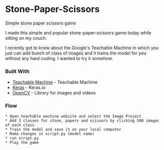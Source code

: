 # Stone-Paper-Scissors
Simple stone paper scissors game 

I made this simple and popular stone-paper-scissors game today while sitting on my couch. 

I recently got to knew about the Google's Teachable Machine in which you just can add bunch of class of images and it trains the model for you without any hard coding. I wanted to try it somehow.

### Built With

* [Teachable Machine](http://teachablemachine.withgoogle.com) - Teachable Machine
* [Keras](https://keras.io) - Keras.io
* [OpenCV](https://opencv.org) - Library for images and videos


### Flow
```
* Open teachable machine website and select the Image Project
* Add 3 classes for stone, papers and scissors by clicking 500 images of each class
* Train the model and save it on your local computer
* Make changes in script.py (model name)
* run script.py
* Play the game
```

